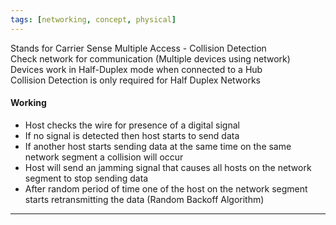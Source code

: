 ```yaml
---
tags: [networking, concept, physical]
---
```


Stands for Carrier Sense Multiple Access - Collision Detection  
Check network for communication (Multiple devices using network)  
Devices work in Half-Duplex mode when connected to a Hub  
Collision Detection is only required for Half Duplex Networks

#### Working

- Host checks the wire for presence of a digital signal  
- If no signal is detected then host starts to send data  
- If another host starts sending data at the same time on the same network segment a collision will occur
- Host will send an jamming signal that causes all hosts on the network segment to stop sending data  
- After random period of time one of the host on the network segment starts retransmitting the data (Random Backoff Algorithm)

---
